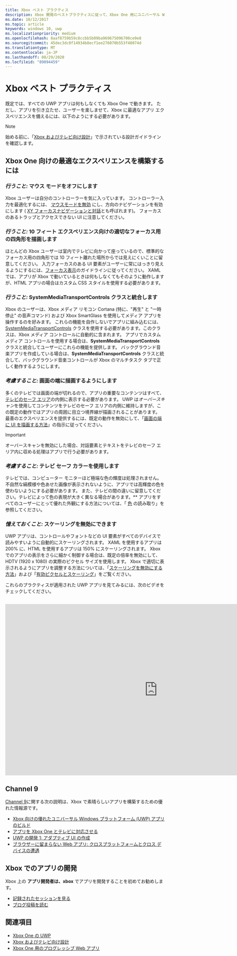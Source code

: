 ```yaml
---
title: Xbox ベスト プラクティス
description: Xbox 開発のベストプラクティスに従って、Xbox One 用にユニバーサル Windows プラットフォーム (UWP) アプリケーションを最適化する方法について説明します。
ms.date: 10/12/2017
ms.topic: article
keywords: windows 10, uwp
ms.localizationpriority: medium
ms.openlocfilehash: 8aaf8759b59c8ccbb5b09ba969675096700ce9e8
ms.sourcegitcommit: 45dec3dc0f14934b8ecf1ee276070b553f48074d
ms.translationtype: MT
ms.contentlocale: ja-JP
ms.lasthandoff: 08/29/2020
ms.locfileid: "89094459"
---
```

# <a name="xbox-best-practices"></a>Xbox ベスト プラクティス

既定では、すべての UWP アプリは何もしなくても Xbox One で動きます。 ただし、アプリを引き立たせ、ユーザーを楽しませて、Xbox に最適なアプリ エクスペリエンスを備えるには、以下のようにする必要があります。
  > [!NOTE]
  > 始める前に、「[Xbox およびテレビ向け設計](../design/devices/designing-for-tv.md)」で示されている設計ガイドラインを確認します。   

## <a name="to-build-the-best-experiences-for-xbox-one"></a>Xbox One 向けの最適なエクスペリエンスを構築するには

### <a name="do-turn-off-mouse-mode"></a>*行うこと:* マウス モードをオフにします

Xbox ユーザーは自分のコントローラーを気に入っています。 コントローラー入力を最適化するには、 [マウスモードを無効](how-to-disable-mouse-mode.md) にし、方向のナビゲーションを有効にします ( [XY フォーカスナビゲーションと対話](../design/input/gamepad-and-remote-interactions.md#xy-focus-navigation-and-interaction)とも呼ばれます)。 フォーカスのあるトラップとアクセスできない UI に注意してください。

### <a name="do-draw-a-focus-rectangle-that-is-appropriate-for-a-10-foot-experience"></a>*行うこと:* 10 フィート エクスペリエンス向けの適切なフォーカス用の四角形を描画します

ほとんどの Xbox ユーザーは室内でテレビに向かって座っているので、標準的なフォーカス用の四角形では 10 フィート離れた場所からでは見えにくいことに留意してください。 入力フォーカスのある UI 要素がユーザーに常にはっきり見えるようにするには、[フォーカス表示](../design/input/gamepad-and-remote-interactions.md#focus-visual)のガイドラインに従ってください。 XAML では、アプリが Xbox で動いているときは何もしなくてもそのように動作しますが、HTML アプリの場合はカスタム CSS スタイルを使用する必要があります。

### <a name="do-integrate-with-the-systemmediatransportcontrols-class"></a>*行うこと:* SystemMediaTransportControls クラスと統合します

Xbox のユーザーは、Xbox メディア リモコン Cortana (特に、"再生" と "一時停止" の音声コマンド) および Xbox SmartGlass を使用してメディア アプリを操作するのを好みます。 これらの機能を自作しないでアプリに組み込むには、[SystemMediaTransportControls](https://docs.microsoft.com/uwp/api/windows.media.systemmediatransportcontrols) クラスを使用する必要があります。このクラスは、Xbox メディア コントロールに自動的に含まれます。 アプリでカスタム メディア コントロールを使用する場合は、**SystemMediaTransportControls** クラスと統合してユーザーにこれらの機能を提供します。 バックグラウンド音楽アプリを作成している場合は、**SystemMediaTransportControls** クラスと統合して、バックグラウンド音楽コントロールが Xbox のマルチタスク タブで正しく動作するようにします。

<!-- ### *Do:* Use adaptive UI to account for snapped apps
One of the unique features of Xbox One is that users can snap apps such as Cortana next to any other app, so your app should respond gracefully when it runs in *fill mode*. Implement [adaptive UI](../get-started/universal-application-platform-guide.md#design-adaptive-ui-with-adaptive-panels) and make sure to test your app during development by snapping an app next to it. -->

### <a name="consider-draw-to-the-edge-of-the-screen"></a>*考慮すること:* 画面の端に描画するようにします

多くのテレビでは画面の端が切れるので、アプリの重要なコンテンツはすべて、[テレビのセーフ エリア](../design/devices/designing-for-tv.md#tv-safe-area)の内側に表示する必要があります。 UWP は*オーバースキャン*を使用してコンテンツをテレビのセーフ エリアの内側に維持しますが、この既定の動作ではアプリの周囲に目立つ境界線が描画されることがあります。 最善のエクスペリエンスを提供するには、既定の動作を無効にして、「[画面の端に UI を描画する方法](turn-off-overscan.md)」の指示に従ってください。
> [!IMPORTANT]
  > オーバースキャンを無効にした場合、対話要素とテキストをテレビのセーフ エリア内に収める処理はアプリで行う必要があります。 

### <a name="consider-use-tv-safe-colors"></a>*考慮すること:* テレビ セーフ カラーを使用します

テレビでは、コンピューター モニターほど極端な色の輝度は処理されません。 不自然な縞模様や色あせた画像が表示されないように、アプリでは高輝度の色を使わないようにする必要があります。 また、テレビの間の違いに留意してください。テレビによって色の表現が大きく異なる場合があります。** アプリをすべてのユーザーにとって優れた外観にする方法については、「 [色](../design/devices/designing-for-tv.md#colors) の読み取り」を参照してください。

### <a name="remember-you-can-disable-scaling"></a>*憶えておくこと:* スケーリングを無効にできます

UWP アプリは、コントロールやフォントなどの UI 要素がすべてのデバイスで読みやすいように自動的にスケーリングされます。 XAML を使用するアプリは 200% に、HTML を使用するアプリは 150% にスケーリングされます。 Xbox でのアプリの表示をさらに細かく制御する場合は、既定の倍率を無効にして、HDTV (1920 x 1080) の実際のピクセル サイズを使用します。 Xbox で適切に表示されるようにアプリを調整する方法については、「[スケーリングを無効にする方法](disable-scaling.md)」および「[有効ピクセルとスケーリング](../design/basics/design-and-ui-intro.md#effective-pixels-and-scaling)」をご覧ください。

これらのプラクティスが適用された UWP アプリを見てみるには、次のビデオをチェックしてください。
</br>
</br>
<iframe src="https://channel9.msdn.com/Blogs/One-Dev-Minute/Tailoring-your-UWP-app-for-Xbox/player" width="960" height="540" allowFullScreen frameBorder="0"></iframe>

## <a name="channel-9"></a>Channel 9

[Channel 9](https://channel9.msdn.com/)に関する次の説明は、Xbox で素晴らしいアプリを構築するための優れた情報源です。

- [Xbox 向けの優れたユニバーサル Windows プラットフォーム (UWP) アプリのビルド](https://channel9.msdn.com/Events/Build/2016/B883)
- [アプリを Xbox One とテレビに対応させる](https://channel9.msdn.com/Events/Build/2016/T651-R1)
- [UWP の開発 1: アダプティブ UI の作成](https://channel9.msdn.com/Events/Build/2016/L724-R1)
- [ブラウザーに留まらない Web アプリ: クロスプラットフォームとクロス デバイスの遭遇](https://channel9.msdn.com/Events/Build/2016/B888)

## <a name="app-dev-on-xbox"></a>Xbox でのアプリの開発

Xbox 上の **アプリ開発者は、xbox** でアプリを開発することを初めてお勧めします。

* [記録されたセッションを見る](https://developer.microsoft.com/windows/projects/campaigns/app-dev-on-xbox-event#WatchNow)
* [ブログ投稿を読む](https://developer.microsoft.com/windows/projects/campaigns/app-dev-on-xbox-event#BlogSeries)

## <a name="see-also"></a>関連項目

- [Xbox One の UWP](index.md)
- [Xbox およびテレビ向け設計](../design/devices/designing-for-tv.md)
- [Xbox One 用のプログレッシブ Web アプリ](https://docs.microsoft.com/microsoft-edge/progressive-web-apps/xbox-considerations)
